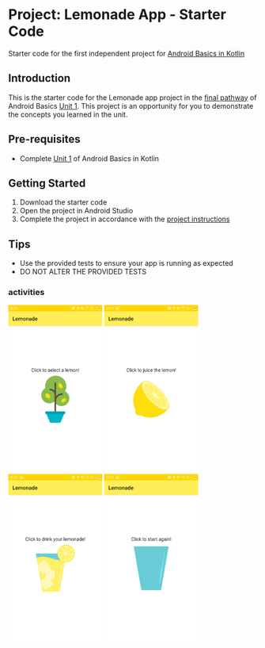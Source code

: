 Project: Lemonade App - Starter Code
==================================

Starter code for the first independent project for [Android Basics in Kotlin](https://developer.android.com/courses/android-basics-kotlin/course)

Introduction
------------

This is the starter code for the Lemonade app project in the [final pathway](https://developer.android.com/courses/pathways/android-basics-kotlin-four) of Android Basics [Unit 1](https://developer.android.com/courses/android-basics-kotlin/unit-1). This project is an opportunity for you to demonstrate the concepts you learned in the unit.

Pre-requisites
--------------

- Complete [Unit 1](https://developer.android.com/courses/android-basics-kotlin/unit-1) of Android Basics in Kotlin

Getting Started
---------------

1. Download the starter code
2. Open the project in Android Studio
3. Complete the project in accordance with the [project instructions](https://developer.android.com/codelabs/basic-android-kotlin-training-project-lemonade)

Tips
----

- Use the provided tests to ensure your app is running as expected
- DO NOT ALTER THE PROVIDED TESTS

<h3> activities </h3>

<img src="https://github.com/facinetm14/Apk-lemonade/blob/master/Screenshot_20220914-204108_Lemonade%5B1%5D.jpg" width="190" margin-right="10">
<img src="https://github.com/facinetm14/Apk-lemonade/blob/master/Screenshot_20220914-204110_Lemonade%5B1%5D.jpg" width="190" margin-right="10">
<img src="https://github.com/facinetm14/Apk-lemonade/blob/master/Screenshot_20220914-204115_Lemonade%5B1%5D.jpg" width="190" margin-right="10">
<img src="https://github.com/facinetm14/Apk-lemonade/blob/master/Screenshot_20220914-204117_Lemonade%5B1%5D.jpg" width="190">
